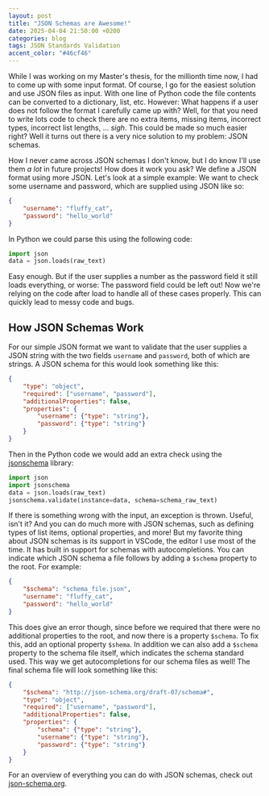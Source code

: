 ```yaml
---
layout: post
title: "JSON Schemas are Awesome!"
date: 2025-04-04 21:50:00 +0200
categories: blog
tags: JSON Standards Validation
accent_color: "#46cf46"
---
```


While I was working on my Master's thesis, for the millionth time now, I had to come up with some input format. Of course, I go for the easiest solution and use JSON files as input. With one line of Python code the file contents can be converted to a dictionary, list, etc. However: What happens if a user does not follow the format I carefully came up with? Well, for that you need to write lots code to check there are no extra items, missing items, incorrect types, incorrect list lengths, ... *sigh*. This could be made so much easier right? Well it turns out there is a very nice solution to my problem: JSON schemas.

How I never came across JSON schemas I don't know, but I do know I'll use them *a lot* in future projects! How does it work you ask? We define a JSON format using more JSON. Let's look at a simple example: We want to check some username and password, which are supplied using JSON like so:
```json
{
    "username": "fluffy_cat",
    "password": "hello_world"
}
```
In Python we could parse this using the following code:
```py
import json
data = json.loads(raw_text)
```
Easy enough. But if the user supplies a number as the password field it still loads everything, or worse: The password field could be left out! Now we're relying on the code after load to handle all of these cases properly. This can quickly lead to messy code and bugs.

## How JSON Schemas Work

For our simple JSON format we want to validate that the user supplies a JSON string with the two fields `username` and `password`, both of which are strings. A JSON schema for this would look something like this:
```json
{
    "type": "object",
    "required": ["username", "password"],
    "additionalProperties": false,
    "properties": {
        "username": {"type": "string"},
        "password": {"type": "string"}
    }
}
```
Then in the Python code we would add an extra check using the [jsonschema] library:
```py
import json
import jsonschema
data = json.loads(raw_text)
jsonschema.validate(instance=data, schema=schema_raw_text)
```
If there is something wrong with the input, an exception is thrown. Useful, isn't it? And you can do much more with JSON schemas, such as defining types of list items, optional properties, and more! But my favorite thing about JSON schemas is its support in VSCode, the editor I use most of the time. It has built in support for schemas with autocompletions. You can indicate which JSON schema a file follows by adding a `$schema` property to the root. For example:
```json
{
    "$schema": "schema_file.json",
    "username": "fluffy_cat",
    "password": "hello_world"
}
```
This does give an error though, since before we required that there were no additional properties to the root, and now there is a property `$schema`. To fix this, add an optional property `$shema`. In addition we can also add a `$schema` property to the schema file itself, which indicates the schema standard used. This way we get autocompletions for our schema files as well! The final schema file will look something like this:
```json
{
    "$schema": "http://json-schema.org/draft-07/schema#",
    "type": "object",
    "required": ["username", "password"],
    "additionalProperties": false,
    "properties": {
        "schema": {"type": "string"},
        "username": {"type": "string"},
        "password": {"type": "string"}
    }
}
```
For an overview of everything you can do with JSON schemas, check out [json-schema.org].

[jsonschema]: https://pypi.org/project/jsonschema/
[json-schema.org]: https://json-schema.org/